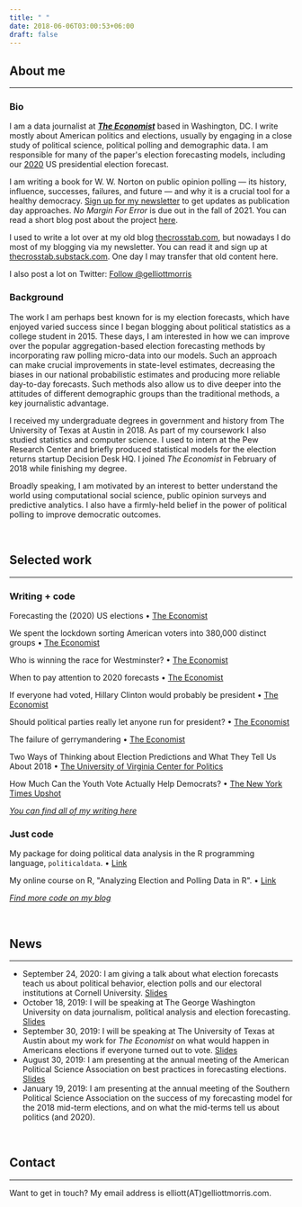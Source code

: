 ```yaml
---
title: " "
date: 2018-06-06T03:00:53+06:00
draft: false
---
```


## About me
---

### Bio

I am a data journalist at **[_The Economist_](https://mediadirectory.economist.com/people/g-elliott-morris-2/)** based in Washington, DC. I write mostly about American politics and elections, usually by engaging in a close study of political science, political polling and demographic data. I am responsible for many of the paper's election forecasting models, including our [2020](https://projects.economist.com/us-2020-forecast/president) US presidential election forecast.

I am writing a book for W. W. Norton on public opinion polling &#8212; its history, influence, successes, failures, and future &#8212; and why it is a crucial tool for a healthy democracy. [Sign up for my newsletter](https://thecrosstab.substack.com) to get updates as publication day approaches. *No Margin For Error* is due out in the fall of 2021. You can read a short blog post about the project [here](https://thecrosstab.substack.com/p/im-writing-a-book-about-polls-and).

I used to write a lot over at my old blog [thecrosstab.com](https://www.thecrosstab.com), but nowadays I do most of my blogging via my newsletter. You can read it and sign up at [thecrosstab.substack.com](https://thecrosstab.substack.com). One day I may transfer that old content here.

I also post a lot on Twitter: <a href="https://twitter.com/gelliottmorris?ref_src=twsrc%5Etfw" class="twitter-follow-button" data-show-count="true">Follow @gelliottmorris</a><script async src="https://platform.twitter.com/widgets.js" charset="utf-8"></script>


### Background

The work I am perhaps best known for is my election forecasts, which have enjoyed varied success since I began blogging about political statistics as a college student in 2015. These days, I am interested in how we can improve over the popular aggregation-based election forecasting methods by incorporating raw polling micro-data into our models. Such an approach can make crucial improvements in state-level estimates, decreasing the biases in our national probabilistic estimates and producing more reliable day-to-day forecasts. Such methods also allow us to dive deeper into the attitudes of different demographic groups than the traditional methods, a key journalistic advantage.

I received my undergraduate degrees in government and history from The University of Texas at Austin in 2018. As part of my coursework I also studied statistics and computer science. I used to intern at the Pew Research Center and briefly produced statistical models for the election returns startup Decision Desk HQ. I joined _The Economist_ in February of 2018 while finishing my degree.

Broadly speaking, I am motivated by an interest to better understand the world using computational social science, public opinion surveys and predictive analytics. I also have a firmly-held belief in the power of political polling to improve democratic outcomes.

<br>


## Selected work
---


### Writing + code

Forecasting the (2020) US elections • [The Economist](https://projects.economist.com/us-2020-forecast/president)

We spent the lockdown sorting American voters into 380,000 distinct groups • [The Economist](https://www.economist.com/united-states/2020/05/02/we-spent-the-lockdown-sorting-american-voters-into-380000-distinct-groups)

Who is winning the race for Westminster? • [The Economist](https://www.economist.com/graphic-detail/2019/10/11/who-is-winning-the-race-for-westminster)

When to pay attention to 2020 forecasts • [The Economist](https://www.economist.com/democracy-in-america/2019/07/26/when-to-pay-attention-to-2020-forecasts)

If everyone had voted, Hillary Clinton would probably be president • [The Economist](https://www.economist.com/graphic-detail/2019/07/06/if-everyone-had-voted-hillary-clinton-would-probably-be-president)

Should political parties really let anyone run for president? • [The Economist](https://www.economist.com/united-states/2019/07/25/should-political-parties-really-let-anyone-run-for-president)

The failure of gerrymandering • [The Economist](https://www.economist.com/graphic-detail/2019/01/05/the-failure-of-gerrymandering)

Two Ways of Thinking about Election Predictions and What They Tell Us About 2018 • [The University of Virginia Center for Politics](http://www.centerforpolitics.org/crystalball/articles/two-ways-of-thinking-about-election-predictions-and-what-they-tell-us-about-2018/)

How Much Can the Youth Vote Actually Help Democrats? • [The New York Times Upshot](https://www.nytimes.com/2017/09/14/upshot/how-much-can-the-youth-vote-actually-help-democrats.html)


_[You can find all of my writing here](/writing/)_


### Just code

My package for doing political data analysis in the R programming language, `politicaldata`. • [Link](https://github.com/elliottmorris/politicaldata)

My online course on R, "Analyzing Election and Polling Data in R". • [Link](https://www.datacamp.com/courses/analyzing-election-and-polling-data-in-r)

_[Find more code on my blog](https://www.thecrosstab.com/project/)_


<br>


## News
---

* September 24, 2020: I am giving a talk about what election forecasts teach us about political behavior, election polls and our electoral institutions at Cornell University. [Slides](https://www.gelliottmorris.com/slides/2020-09-24-cornell-kreps/#1)
* October 18, 2019: I will be speaking at The George Washington University on data journalism, political analysis and election forecasting. [Slides](https://www.gelliottmorris.com/slides/2019-10-18-gw/#1)
* September 30, 2019: I will be speaking at The University of Texas at Austin about my work for _The Economist_ on what would happen in Americans elections if everyone turned out to vote. [Slides](https://www.gelliottmorris.com/slides/2019-09-30-utaustin/#1)
* August 30, 2019: I am presenting at the annual meeting of the American Political Science Association on best practices in forecasting elections. [Slides](https://www.gelliottmorris.com/slides/2019-08-30-apsa/#1)
* January 19, 2019: I am presenting at the annual meeting of the Southern Political Science Association on the success of my forecasting model for the 2018 mid-term elections, and on what the mid-terms tell us about politics (and 2020).


<br>


## Contact
---

Want to get in touch? My email address is elliott(AT)gelliottmorris.com.

